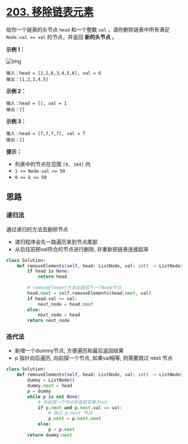 # [203. 移除链表元素](https://leetcode-cn.com/problems/remove-linked-list-elements/)

给你一个链表的头节点 `head` 和一个整数 `val` ，请你删除链表中所有满足 `Node.val == val` 的节点，并返回 **新的头节点** 。

 

**示例 1：**

![img](https://assets.leetcode.com/uploads/2021/03/06/removelinked-list.jpg)

```
输入：head = [1,2,6,3,4,5,6], val = 6
输出：[1,2,3,4,5]
```

**示例 2：**

```
输入：head = [], val = 1
输出：[]
```

**示例 3：**

```
输入：head = [7,7,7,7], val = 7
输出：[]
```

 

**提示：**

- 列表中的节点在范围 `[0, 104]` 内
- `1 <= Node.val <= 50`
- `0 <= k <= 50`

## 思路

### 递归法

通过递归的方法去删除节点

- 递归程序会先一路遍历来到节点尾部
- 从后往前把val符合的节点进行删除, 并重新把链表连接起来

```python
class Solution:
    def removeElements(self, head: ListNode, val: int) -> ListNode:
        if head is None:
            return head
        
        # removeElement方法会返回下一个Node节点
        head.next = self.removeElements(head.next, val)
        if head.val == val:
            next_node = head.next 
        else:
            next_node = head
        return next_node
```

### 迭代法

- 新增一个dummy节点, 方便遍历和最后返回结果
- p 指针向后遍历, 向前探一个节点, 如果val相等, 则需要跳过 next 节点

```python
class Solution:
    def removeElements(self, head: ListNode, val: int) -> ListNode:
        dummy = ListNode()
        dummy.next = head
        p = dummy
        while p is not None:
            # 向前探一个节点检查是否等于val
            if p.next and p.next.val == val:
                # 跳过 p.next 节点
                p.next = p.next.next 
            else:
                p = p.next
        return dummy.next
```

